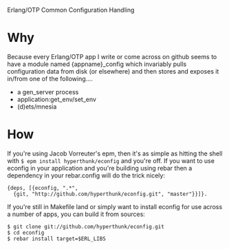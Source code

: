 Erlang/OTP Common Configuration Handling

Why
===

Because every Erlang/OTP app I write or come across on github seems to have a
module named {appname}_config which invariably pulls configuration data from disk
(or elsewhere) and then stores and exposes it in/from one of the following....

* a gen_server process
* application:get_env/set_env
* (d)ets/mnesia

How
===

If you're using Jacob Vorreuter's epm, then it's as simple as hitting the shell
with `$ epm install hyperthunk/econfig` and you're off. If you want to use econfig
in your application and you're building using rebar then a dependency in your
rebar.config will do the trick nicely:
  
    {deps, [{econfig, ".*",
      {git, "http://github.com/hyperthunk/econfig.git", "master"}}]}.

If you're still in Makefile land or simply want to install econfig for use across
a number of apps, you can build it from sources:

    $ git clone git://github.com/hyperthunk/econfig.git
    $ cd econfig
    $ rebar install target=$ERL_LIBS
